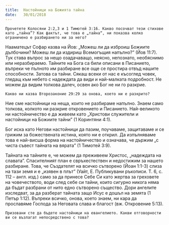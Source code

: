 ```yaml
---
title:  Настойници на Божията тайна
date:   30/01/2018
---
```


`Прочетете Колосяни 2:2,3 и 1 Тимотей 3:16. Какво посочват тези стихове като „тайна”? Как фактът, че това е „тайна“, ни показва колко ограничено е разбирането ни за него?`

Нааматецът Софар казва на Йов: „Можеш ли да изброиш Божиите дълбочини? Можеш ли да издириш Всемогъщия напълно?” (Йов 11:7). Тук става въпрос за нещо озадачаващо, неясно, непознато, необяснимо или неразбираемо. Тайните на Бога са били описани в Писанието, въпреки че пълното им разбиране все още се простира отвъд нашите способности. Затова са тайни. Сякаш всеки от нас е късоглед човек, гледащ към небето с надеждата да види и най-малката подробност. Не можем да видим толкова далеч, освен ако Бог не ни го разкрие.

`Какво ни казва Второзаконие 29:29 за онова, което ни е разкрито?`

Ние сме настойници на неща, които не разбираме напълно. Знаем само толкова, колкото ни разкрие откровението и Писанието. Най-великото ни настойничество е да живеем като „Христови служители и настойници на Божиите тайни” (1 Коринтяни 4:1).

Бог иска като Негови настойници да пазим, поучаваме, защитаваме и се грижим за божествената истина, която ни е открил. Да изпълняваме това е най-висша форма на настойничество и означава, че държим „с чиста съвест тайната на вярата” (1 Тимотей 3:9).

Тайната на тайните е, че можем да преживеем Христос, „надеждата на славата”. Спасителният план е свръхестествен и недостижим за нашето разбиране. Това, че Създателят на всичко сътворено (Йоан 1:1-3) слиза на тази земя и е „изявен в плът” (Уайт, Е. Публикувани ръкописи. Т. 6, с. 112 – англ. изд.) само за да принесе Себе Си като жертва за греховете на човечеството, води след себе си тайни, които сигурно никога няма да бъдат разбрани от нито едно сътворено същество. Дори ангелите изследват, за да разберат тайната защо Исус е дошъл на земята (1 Петър 1:12). Въпреки всичко, онова, което знаем, ни кара да прославяме Господа за Неговата слава и благост (вж. Откровение 5:13).

`Призовани сте да бъдете настойници на евангелието. Какви отговорности ви се възлагат непосредствено с това?`